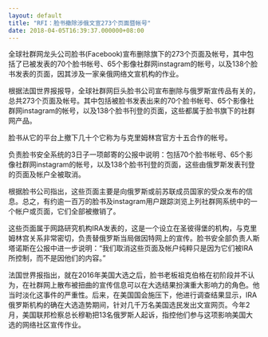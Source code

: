 ```yaml
---
layout: default
title: "RFI：脸书撤除涉俄文宣273个页面暨帐号"
date: 2018-04-05T16:39:37.000000+08:00
---
```


全球社群网龙头公司脸书(Facebook)宣布删除旗下的273个页面及帐号，其中包括了已被发表的70个脸书帐号、65个影像社群网instagram的帐号，以及138个脸书发表的页面，因其涉及一家亲俄网络文宣机构的作业。

根据法国世界报报导，全球社群网巨头脸书公司宣布删除与俄罗斯宣传品有关的，总共273个页面及帐号。其中包括被脸书发表出来的70个脸书帐号、65个影像社群网instagram的帐号，以及138个脸书刊登的页面，这些都属于脸书旗下的社群网产品。

脸书从它的平台上撤下几十个它称为与克里姆林宫官方十五合作的帐号。

负责脸书安全系统的3日子一项邮寄的公报中说明：包括70个脸书帐号、65个影像社群网instagram的帐号，以及138个脸书刊登的页面，这些由俄罗斯发表刊登的页面及帐户全被取消。

根据脸书公司指出，这些页面主要是向俄罗斯或前苏联成员国家的受众发布的信息。总之，有约逾一百万的脸书及instagram用户跟踪浏览上列社群网系统中的一个帐户或页面，它们全部被撤销了。

这些页面属于网路研究机构IRA发表的，这是一个设立在圣彼得堡的机构，与克里姆林宫关系非常密切，负责替俄罗斯当局做因特网上的宣传。脸书安全部负责人斯塔诺斯在公报中进一步说明：“我们取消这些页面及帐户纯粹只是因为它们被IRA所控制，而不是因他们的内容。”

法国世界报指出，就在2016年美国大选之后，脸书老板祖克伯格在初阶段并不认为，在社群网上散布被扭曲的宣传信息可以在大选结果扮演重大影响力的角色。他当时淡化这事件的严重性。后来，在美国国会施压下，他进行调查结果显示，IRA俄罗斯机构的确在大选造势期间，针对几千万名美国选民发出文宣网页。今年2月，美国联邦检察总长穆勒把13名俄罗斯人起诉，指控他们参与这项影响美国大选的网络社区宣传作业。

